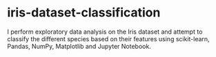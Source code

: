 # iris-dataset-classification
I perform exploratory data analysis on the Iris dataset and attempt to classify the different species based on their features using scikit-learn, Pandas, NumPy, Matplotlib and Jupyter Notebook.
